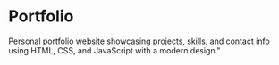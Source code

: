 # Portfolio
Personal portfolio website showcasing projects, skills, and contact info using HTML, CSS, and JavaScript with a modern design."
